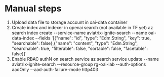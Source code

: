 # Manual steps

1. Upload data file to storage account in oai-data container
2. Create index and indexer in openai search (not available in TF yet)
az search index create --service-name aviatrix-ignite-search --name oai-data-index --fields '[{"name": "id", "type": "Edm.String", "key": true, "searchable": false},{"name": "content", "type": "Edm.String", "searchable": true, "filterable": false, "sortable": false, "facetable": false}]'
3. Enable RBAC authN on search service
az search service update --name aviatrix-ignite-search --resource-group rg-oai-lab --auth-options aadOnly --aad-auth-failure-mode http403